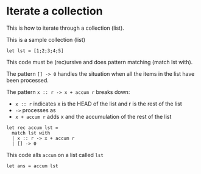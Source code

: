# Iterate a collection

This is how to iterate through a collection (list).

This is a sample collection (list)

    let lst = [1;2;3;4;5]

This code must be (rec)ursive and does pattern matching (match lst with).

The pattern `[] -> 0` handles the situation when all the items in the list have been processed.

The pattern `x :: r -> x + accum r` breaks down:

* `x :: r` indicates x is the HEAD of the list and r is the rest of the list
* `->` processes as
* `x + accum r` adds x and the accumulation of the rest of the list

```
let rec accum lst = 
  match lst with
  | x :: r -> x + accum r
  | [] -> 0
```

This code alls `accum` on a list called `lst`

    let ans = accum lst